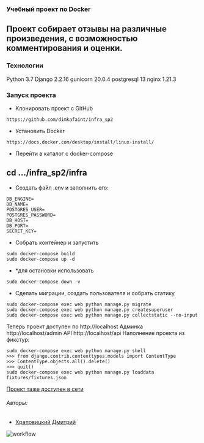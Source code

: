 ### Учебный проект по Docker
## Проект собирает отзывы на различные произведения, с возможностью комментирования и оценки.
### Технологии
Python 3.7
Django 2.2.16
gunicorn 20.0.4
postgresql 13
nginx 1.21.3

### Запуск проекта
- Клонировать проект с GitHub
```
https://github.com/dimkafaint/infra_sp2
```
- Установить Docker
```
https://docs.docker.com/desktop/install/linux-install/
```
- Перейти в каталог с docker-compose
## cd .../infra_sp2/infra
- Создать файл .env и заполнить его:
```
DB_ENGINE=
DB_NAME=
POSTGRES_USER=
POSTGRES_PASSWORD=
DB_HOST=
DB_PORT=
SECRET_KEY=
```
- Собрать контейнер и запустить
```
sudo docker-compose build
sudo docker-compose up -d
```
- *для остановки использовать 
```
sudo docker-compose down -v
```
- Сделать миграции, создать пользователя и собрать статику
```
sudo docker-compose exec web python manage.py migrate
sudo docker-compose exec web python manage.py createsuperuser
sudo docker-compose exec web python manage.py collectstatic --no-input
```

Теперь проект доступен по http://localhost
Админка http://localhost/admin
API http://localhost/api
Наполнение проекта из фикстур:
```
sudo docker-compose exec web python manage.py shell
>>> from django.contrib.contenttypes.models import ContentType
>>> ContentType.objects.all().delete()
>>> quit()
sudo docker-compose exec web python manage.py loaddata fixtures/fixtures.json
```

[Проект таже доступен в сети](http://51.250.29.222/)

###### Авторы:
- [Храповицкий Дмитрий](https://github.com/dimkafaint)

![workflow](https://github.com/dimkafaint/yamdb_final/actions/workflows/yamdb_workflow.yml/badge.svg?event=push)



